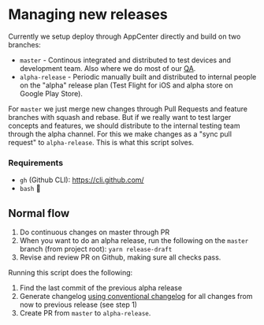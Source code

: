 # Managing new releases

Currently we setup deploy through AppCenter directly and build on two branches:

- `master` - Continous integrated and distributed to test devices and development team. Also where we do most of our [QA](https://github.com/AtB-AS/org/blob/master/guides/workflow-and-qa-progress-apps.md).
- `alpha-release` - Periodic manually built and distributed to internal people on the "alpha" release plan (Test Flight for iOS and alpha store on Google Play Store).

For `master` we just merge new changes through Pull Requests and feature branches with squash and rebase. But if we really want to test larger concepts and features, we should distribute to the internal testing team through the alpha channel. For this we make changes as a "sync pull request" to `alpha-release`. This is what this script solves.

### Requirements

- `gh` (Github CLI): https://cli.github.com/
- `bash` 😬

## Normal flow

1. Do continuous changes on master through PR
1. When you want to do an alpha release, run the following on the `master` branch (from project root): `yarn release-draft`
1. Revise and review PR on Github, making sure all checks pass.

Running this script does the following:

1. Find the last commit of the previous alpha release
1. Generate changelog [using conventional changelog](https://github.com/conventional-changelog/conventional-changelog) for all changes from now to previous release (see step 1)
1. Create PR from `master` to `alpha-release`.
